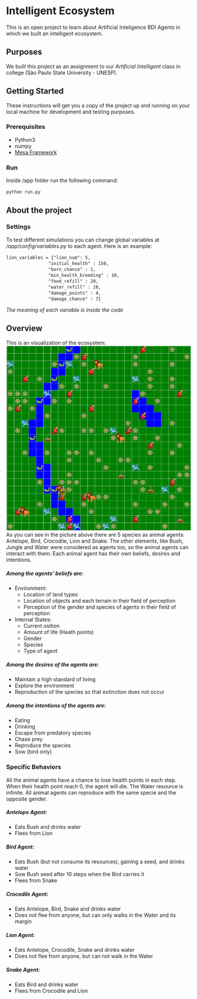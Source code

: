 # Intelligent Ecosystem
This is an open project to learn about Artificial Inteligence BDI Agents in which we built an intelligent ecosystem.
## Purposes
We built this project as an assignment to our *Artificial Intelligent* class in college (São Paulo State University - UNESP).
## Getting Started
These instructions will get you a copy of the project up and running on your local machine for development and testing purposes.

### Prerequisites
- Python3
- numpy
- [Mesa Framework](https://github.com/projectmesa/mesa/blob/master/docs/index.rst)

### Run
Inside /app folder run the following command:
```
python run.py 
```

## About the project
### Settings
To test different simulations you can change global variables at */app/config/variables.py* to each agent. Here is an example:
```
lion_variables = {"lion_num": 5,
				"initial_health" : 150, 
				"born_chance" : 1,
				"min_health_breeding" : 10,
				"food_refill" : 20,
				"water_refill" : 10,
				"damage_points" : 4,
				"damage_chance" : 7}
```
*The meaning of each variable is inside the code*

## Overview
This is an visualization of the ecosystem:
![Ecosystem Sample](ecosystem_sample.png)
As you can see in the picture above there are 5 species as animal agents: Antelope, Bird, Crocodile, Lion and Snake. The other elements, like Bush, Jungle and Water were considered as agents too, so the animal agents can interact with them.
Each animal agent has their own beliefs, desires and intentions.
##### Among the agents' beliefs are:
- Environment:
    - Location of land types
    - Location of objects and each terrain in their field of perception
    - Perception of the gender and species of agents in their field of perception
- Internal States:
    - Current osition
    - Amount of life (Heath points)
    - Gender
    - Species
    - Type of agent
##### Among the desires of the agents are:
- Maintain a high standard of living
- Explore the environment
- Reproduction of the species so that extinction does not occur
##### Among the intentions of the agents are:
- Eating
- Drinking
- Escape from predatory species
- Chase prey
- Reproduce the species
- Sow (bird only)
### Specific Behaviors
All the animal agents have a chance to lose health points in each step. When their health point reach 0, the agent will die.
The Water resource is infinite.
All animal agents can reproduce with the same specie and the opposite gender.
##### Antelope Agent:
- Eats Bush and drinks water
- Flees from Lion
##### Bird Agent:
- Eats Bush (but not consume its resources), gaining a seed, and drinks water 
- Sow Bush seed after 10 steps when the Bird carries it
- Flees from Snake
##### Crocodile Agent:
- Eats Antelope, Bird, Snake and drinks water
- Does not flee from anyone, but can only walks in the Water and its margin
##### Lion Agent:
- Eats Antelope, Crocodile, Snake and drinks water
- Does not flee from anyone, but can not walk in the Water
##### Snake Agent:
- Eats Bird and drinks water
- Flees from Crocodile and Lion
